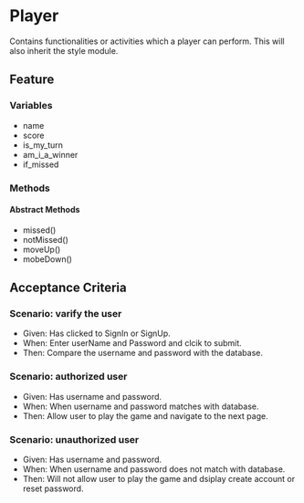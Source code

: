 # Player
  Contains functionalities or activities which a player can perform.
  This will also inherit the style module.
  
## Feature

### Variables
- name
- score
- is_my_turn
- am_i_a_winner
- if_missed

### Methods

#### Abstract Methods
- missed()
- notMissed()
- moveUp()
- mobeDown()

## Acceptance Criteria

### Scenario: varify the user
- Given: Has clicked to SignIn or SignUp. 
- When: Enter userName and Password and clcik to submit.
- Then: Compare the username and password with the database.

### Scenario: authorized user
- Given: Has username and password. 
- When: When username and password matches with database.
- Then: Allow user to play the game and navigate to the next page.

### Scenario: unauthorized user
- Given: Has username and password. 
- When: When username and password does not match with database.
- Then: Will not allow user to play the game and 
        dsiplay create account or reset password.


